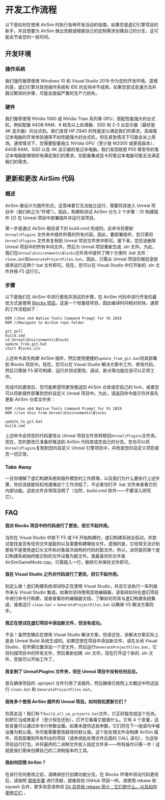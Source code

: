 # 开发工作流程

以下是如何在使用 AirSim 时执行各种开发活动的指南。如果您是虚幻引擎项目的新手，并且想要为 AirSim 做出贡献或根据自己的定制需求创建自己的分支，这可能会节省您的一些时间。

## 开发环境

### 操作系统
我们强烈推荐使用 Windows 10 和 Visual Studio 2019 作为您的开发环境。遗憾的是，虚幻引擎对其他操作系统和 IDE 的支持并不成熟，如果您尝试变通方法并跳过繁琐的步骤，可能会面临严重的生产力损失。


### 硬件

我们推荐使用 NVidia 1080 或 NVidia Titan 系列等 GPU，搭配性能强大的台式机，例如配备 64GB RAM、6 核及以上处理器、SSD 和 2-3 台显示器（最好是 4K 显示器）的台式机。我们发现 HP Z840 的性能足以满足我们的需求。高端笔记本电脑的开发体验通常不如性能强大的台式机，但在紧急情况下可能会派上用场。通常情况下，您需要配备独立 NVidia GPU（至少是 M2000 或更高版本）、64GB RAM、SSD 以及 4K 显示器的笔记本电脑。我们发现联想 P50 等型号的笔记本电脑能够很好地满足我们的需求。仅配备集成显卡的笔记本电脑可能无法满足我们的需求。


## 更新和更改 AirSim 代码

### 概述
AirSim 被设计为插件形式。这意味着它无法独立运行，需要将其放入 Unreal 项目中（我们称之为“环境”）。因此，构建和测试 AirSim 分为 2 个步骤：(1) 构建插件 (2) 在 Unreal 项目中部署插件并运行该项目。


第一步是通过 AirSim 根目录下的 build.cmd 完成的。此命令将更新 `Unreal\Plugins` 文件夹中插件所需的所有内容。因此，要部署插件，您只需将 `Unreal\Plugins` 文件夹复制到 Unreal 项目文件夹中即可。接下来，您应该删除 Unreal 项目中的所有中间文件，然后为 Unreal 项目重新生成 .sln 文件。为此，我们在`Unreal\Environments\Blocks`文件夹中提供了两个方便的 .bat 文件：`clean.bat`和`GenerateProjectFiles.bat`。因此，只需从 Unreal 项目的根目录按顺序运行这两个 bat 文件即可。现在，您可以在 Visual Studio 中打开新的 .sln 文件并按 F5 运行它。


### 步骤

以下是我们在 AirSim 中进行更改并测试的步骤。在 AirSim 代码中进行开发的最佳方式是使用 [Blocks 项目](unreal_blocks.md)。这是一个轻量级项目，因此编译时间相对较快。通常的工作流程如下：


```
REM //Use x64 Native Tools Command Prompt for VS 2019
REM //Navigate to AirSim repo folder

git pull                          
build.cmd                        
cd Unreal\Environments\Blocks         
update_from_git.bat
start Blocks.sln
```

上述命令首先构建 AirSim 插件，然后使用便捷的`update_from_git.bat`将其部署到 Blocks 项目中。现在，您可以在 Visual Studio 解决方案中工作，修改代码，然后只需按 F5 即可构建、运行并测试更改。调试、断点等功能应该可以正常工作。


完成代码更改后，您可能希望将更改推送回 AirSim 仓库或您自己的 fork，或者您可以将新插件部署到您的自定义 Unreal 项目中。为此，请返回命令提示符并首先更新 AirSim 仓库文件夹：



```
REM //Use x64 Native Tools Command Prompt for VS 2019
REM //run this from Unreal\Environments\Blocks 

update_to_git.bat
build.cmd
```

上述命令会将您的代码更改从 Unreal 项目文件夹转移回`Unreal\Plugins`文件夹。现在，您的更改已准备好推送到 AirSim 代码库或您自己的分支。您也可以将`Unreal\Plugins`复制到您的自定义 Unreal 引擎项目中，并检查您的自定义项目是否一切正常。


### Take Away

一旦你理解了虚幻构建系统和插件模型的工作原理，以及我们为什么要执行上述步骤，你应该就能轻松地遵循这个工作流程了。不必害怕打开 .bat 文件来查看它的内部功能。这些文件非常简洁明了（当然，build.cmd 除外——不要深入研究它）。


## FAQ

#### 我对 Blocks 项目中的代码进行了更改，但它不起作用。
当你在 Visual Studio 中按下 F5 或 F6 开始构建时，虚幻构建系统会启动，并尝试查找是否有任何文件是脏的以及需要构建哪些文件。遗憾的是，它经常无法识别那些不是使用虚幻头文件和对象层次结构的代码的脏文件。所以，诀窍是将某个虚幻构建系统始终能识别的文件设置为脏文件。我最喜欢的文件是 AirSimGameMode.cpp。只需插入一行，删除它并保存文件即可。


#### 我在 Visual Studio 之外对代码进行了更改，但它不起作用。

别这么做！虚幻构建系统*假设*你正在使用 Visual Studio，并且它会执行一系列操作来与 Visual Studio 集成。如果你坚持使用其他编辑器，请查阅如何在虚幻项目中进行命令行构建，或者查看你的编辑器文档，了解如何将其与虚幻构建系统集成，或者运行 `clean.bat` + `GenerateProjectFiles.bat` 以确保 VS 解决方案同步。


#### 我正在尝试在虚幻项目中添加新文件，但没有成功。

不会！虽然您确实在使用 Visual Studio 解决方案，但请记住，该解决方案实际上是由 Unreal Build 系统生成的。如果您想在项目中添加新文件，请先关闭 Visual Studio，在所需位置添加一个空文件，然后运行`GenerateProjectFiles.bat`，它将扫描项目中的所有文件，然后重新创建 .sln 文件。现在打开这个新的 .sln 文件，您就可以开始工作了。


#### 我复制了 Unreal\Plugins 文件夹，但在 Unreal 项目中没有任何反应。

首先确保项目的 .uproject 文件引用了该插件。然后确保已按照上文概述中所述运行 `clean.bat` 和 `GenerateProjectFiles.bat`。


#### 我有多个使用 AirSim 插件的 Unreal 项目。如何轻松更新它们？

你真走运！我们有个`build_all_ue_projects.bat`文件，它正好能完成这个任务。别把它当成黑盒子（至少现在还别），打开它看看它能做什么。它有 4 个变量，这些变量可以通过命令行参数设置。如果未提供这些参数，它们将在下一组语句中被设置为默认值。你可能需要更改路径的默认值。这个批处理文件会构建 AirSim 插件，将其部署到所有列出的项目（请参阅批处理文件后面的 CALL 语句），为这些项目运行打包，并将最终的二进制文件放入指定文件夹——所有操作只需一步！这就是我们用来创建自己的二进制版本的工具。


#### 我如何回馈 AirSim？

在进行任何更改之前，请确保您已创建功能分支。在 Blocks 环境中测试代码更改后，请按照 [常规步骤](https://akrabat.com/the-beginners-guide-to-contributing-to-a-github-project/) 进行贡献，就像其他 GitHub 项目一样。请使用 rebase 和 squash 合并，更多信息请参阅 [Git 合并和 rebase 简介：它们是什么，以及如何使用它们](https://www.freecodecamp.org/news/an-introduction-to-git-merge-and-rebase-what-they-are-and-how-to-use-them-131b863785f/) 。




